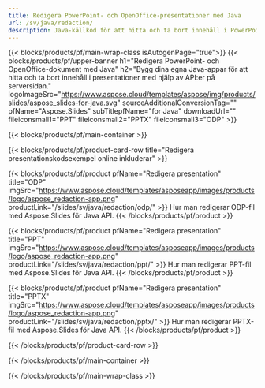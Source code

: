 ```yaml
---
title: Redigera PowerPoint- och OpenOffice-presentationer med Java
url: /sv/java/redaction/
description: Java-källkod för att hitta och ta bort innehåll i PowerPoint- och OpenOffice™-presentationer
---
```


{{< blocks/products/pf/main-wrap-class isAutogenPage="true">}}
{{< blocks/products/pf/upper-banner h1="Redigera PowerPoint- och OpenOffice-dokument med Java" h2="Bygg dina egna Java-appar för att hitta och ta bort innehåll i presentationer med hjälp av API:er på serversidan." logoImageSrc="https://www.aspose.cloud/templates/aspose/img/products/slides/aspose_slides-for-java.svg" sourceAdditionalConversionTag="" pfName="Aspose.Slides" subTitlepfName="for Java" downloadUrl="" fileiconsmall1="PPT" fileiconsmall2="PPTX" fileiconsmall3="ODP" >}}

{{< blocks/products/pf/main-container >}}

{{< blocks/products/pf/product-card-row title="Redigera presentationskodsexempel online inkluderar" >}}

{{< blocks/products/pf/product pfName="Redigera presentation" title="ODP" imgSrc="https://www.aspose.cloud/templates/asposeapp/images/products/logo/aspose_redaction-app.png" productLink="/slides/sv/java/redaction/odp/" >}}
Hur man redigerar ODP-fil med Aspose.Slides för Java API.
{{< /blocks/products/pf/product >}}

{{< blocks/products/pf/product pfName="Redigera presentation" title="PPT" imgSrc="https://www.aspose.cloud/templates/asposeapp/images/products/logo/aspose_redaction-app.png" productLink="/slides/sv/java/redaction/ppt/" >}}
Hur man redigerar PPT-fil med Aspose.Slides för Java API.
{{< /blocks/products/pf/product >}}

{{< blocks/products/pf/product pfName="Redigera presentation" title="PPTX" imgSrc="https://www.aspose.cloud/templates/asposeapp/images/products/logo/aspose_redaction-app.png" productLink="/slides/sv/java/redaction/pptx/" >}}
Hur man redigerar PPTX-fil med Aspose.Slides för Java API.
{{< /blocks/products/pf/product >}}



{{< /blocks/products/pf/product-card-row >}}

{{< /blocks/products/pf/main-container >}}
    
{{< /blocks/products/pf/main-wrap-class >}}